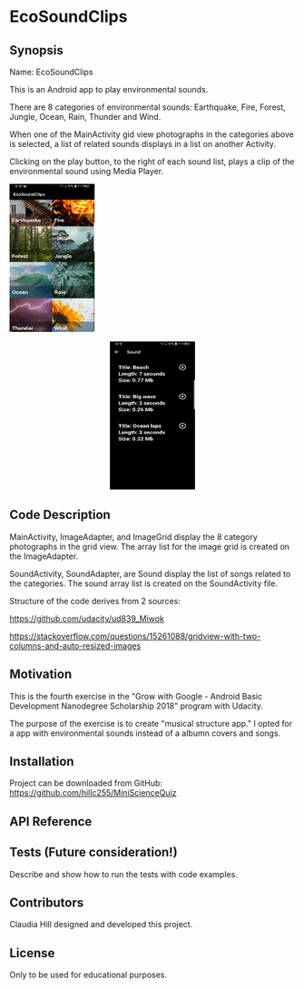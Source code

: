 # EcoSoundClips

## Synopsis

Name: EcoSoundClips

This is an Android app to play environmental sounds.

There are 8 categories of environmental sounds: Earthquake, Fire, Forest, Jungle, Ocean, Rain, Thunder and Wind.  

When one of the MainActivity gid view photographs in the categories above is selected, a list of related sounds displays in a list on another Activity.

Clicking on the play button, to the right of each sound list, plays a clip of the environmental sound using Media Player.

<p align="left">
 <kbd><img width="150" height="261" src="readme_assets/EcoSoundClips.gif"></kbd>
</p>
<p align="center">
 <kbd><img width="150" height="261" src="readme_assets/EcoSoundClips_list.gif"></kbd>
</p>


## Code Description

MainActivity, ImageAdapter, and ImageGrid display the 8 category photographs in the grid view.  The array list for the image grid is created on the ImageAdapter.

SoundActivity, SoundAdapter, are Sound display the list of songs related to the categories.  The sound array list is created on the SoundActivity file.

Structure of the code derives from 2 sources:

https://github.com/udacity/ud839_Miwok

https://stackoverflow.com/questions/15261088/gridview-with-two-columns-and-auto-resized-images

## Motivation

This is the fourth exercise in the "Grow with Google - Android Basic Development Nanodegree Scholarship 2018" program with Udacity.

The purpose of the exercise is to create "musical structure app." I opted for a app with environmental sounds instead of a albumn covers and songs.

## Installation

Project can be downloaded from GitHub:  https://github.com/hillc255/MiniScienceQuiz

## API Reference

## Tests (Future consideration!)

Describe and show how to run the tests with code examples.

## Contributors

Claudia Hill designed and developed this project.

## License

Only to be used for educational purposes.
